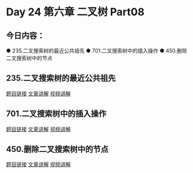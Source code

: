 # Day 24 第六章 二叉树 Part08

## 今日内容：

● 235.二叉搜索树的最近公共祖先
● 701.二叉搜索树中的插入操作
● 450.删除二叉搜索树中的节点

## 235.二叉搜索树的最近公共祖先
[题目链接]()
[文章讲解]()
[视频讲解]()

## 701.二叉搜索树中的插入操作
[题目链接]()
[文章讲解]()
[视频讲解]()

## 450.删除二叉搜索树中的节点
[题目链接]()
[文章讲解]()
[视频讲解]()
